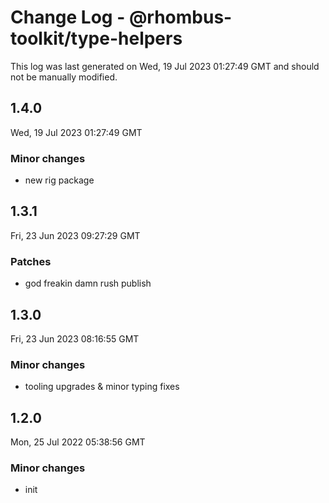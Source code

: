 # Change Log - @rhombus-toolkit/type-helpers

This log was last generated on Wed, 19 Jul 2023 01:27:49 GMT and should not be manually modified.

## 1.4.0
Wed, 19 Jul 2023 01:27:49 GMT

### Minor changes

- new rig package

## 1.3.1
Fri, 23 Jun 2023 09:27:29 GMT

### Patches

- god freakin damn rush publish

## 1.3.0
Fri, 23 Jun 2023 08:16:55 GMT

### Minor changes

- tooling upgrades & minor typing fixes

## 1.2.0
Mon, 25 Jul 2022 05:38:56 GMT

### Minor changes

- init

